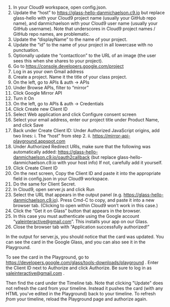   1. In your Cloud9 workspace, open config.json.
  2. Update the “host” to
https://glass-hello-danmichaelson.c9.io
but replace glass-hello with your Cloud9 project name (usually your GitHub repo name), and danmichaelson with your Cloud9 user name (usually your GitHub username). Note that underscores in Cloud9 project names / GitHub repo names, are problematic.
  3. Update the “displayName” to the name of your project.
  4. Update the “id” to the name of your project in all lowercase with no punctuation.
  5. Optionally update the “contactIcon” to the URL of an image (the user sees this when she shares to your project).
  6. Go to https://console.developers.google.com/project
  7. Log in as your own Gmail address
  8. Create a project. Name it the title of your class project.
  9. On the left, go to APIs & auth → APIs
  10. Under Browse APIs, filter to “mirror”
  11. Click Google Mirror API
  12. Turn it On
  13. On the left, go to APIs & auth → Credentials
  14. Click Create new Client ID
  15. Select Web application and click Configure consent screen
  16. Select your email address, enter our project title under Product Name, and click Save
  17. Back under Create Client ID: Under Authorized JavaScript origins, add two lines:
    i. The “host” from step 2.
    ii. https://mirror-api-playground.appspot.com
  18. Under Authorized Redirect URIs, make sure that the following was automatically added:
https://glass-hello-danmichaelson.c9.io/oauth2callback
(but replace glass-hello-danmichaelson.c9.io with your host info)
If not, carefully add it yourself.
  19. Click Create Client ID
  20. On the next screen, Copy the Client ID and paste it into the appropriate field in config.json in your Cloud9 workspace.
  21. Do the same for Client Secret.
  22. In Cloud9, open server.js and click Run
  23. Select the URL that appears in the output panel (e.g. https://glass-hello-danmichaelson.c9.io). Press Cmd-C to copy, and paste it into a new browser tab. (Clicking to open within Cloud9 won’t work in this case.)
  24. Click the “Get it on Glass” button that appears in the browser.
  25. In this case you must authenticate using the Google account “yaleinteractive@gmail.com”. This installs your app on our Glass.
  26. Close the browser tab with “Application successfully authorized!”

In the output for server.js, you should notice that the card was updated. You can see the card in the Google Glass, and you can also see it in the Playground.

To see the card in the Playground, go to https://developers.google.com/glass/tools-downloads/playground . Enter the Client ID next to Authorize and click Authorize. Be sure to log in as yaleinteractive@gmail.com .

Then find the card under the Timeline tab. Note that clicking "Update" does not refresh the card from your timeline. Instead it pushes the card (with any HTML you've edited in the Playground) back to your timeline. To refresh _from_ your timeline, reload the Playground page and authorize again.

